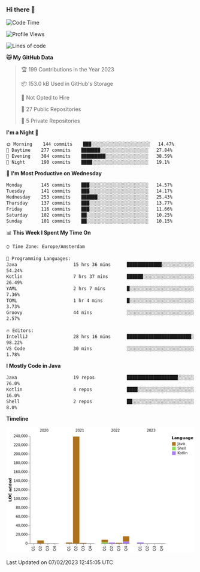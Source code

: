 ### Hi there 👋


<!--START_SECTION:waka-->
![Code Time](http://img.shields.io/badge/Code%20Time-2%2C992%20hrs%2018%20mins-blue)

![Profile Views](http://img.shields.io/badge/Profile%20Views-2-blue)

![Lines of code](https://img.shields.io/badge/From%20Hello%20World%20I%27ve%20Written-278%20Thousand%20lines%20of%20code-blue)

**🐱 My GitHub Data** 

> 🏆 199 Contributions in the Year 2023
 > 
> 📦 153.0 kB Used in GitHub's Storage 
 > 
> 🚫 Not Opted to Hire
 > 
> 📜 27 Public Repositories 
 > 
> 🔑 5 Private Repositories  
 > 
**I'm a Night 🦉** 

```text
🌞 Morning    144 commits    ███░░░░░░░░░░░░░░░░░░░░░░   14.47% 
🌆 Daytime    277 commits    ███████░░░░░░░░░░░░░░░░░░   27.84% 
🌃 Evening    384 commits    █████████░░░░░░░░░░░░░░░░   38.59% 
🌙 Night      190 commits    ████░░░░░░░░░░░░░░░░░░░░░   19.1%

```
📅 **I'm Most Productive on Wednesday** 

```text
Monday       145 commits    ███░░░░░░░░░░░░░░░░░░░░░░   14.57% 
Tuesday      141 commits    ███░░░░░░░░░░░░░░░░░░░░░░   14.17% 
Wednesday    253 commits    ██████░░░░░░░░░░░░░░░░░░░   25.43% 
Thursday     137 commits    ███░░░░░░░░░░░░░░░░░░░░░░   13.77% 
Friday       116 commits    ███░░░░░░░░░░░░░░░░░░░░░░   11.66% 
Saturday     102 commits    ██░░░░░░░░░░░░░░░░░░░░░░░   10.25% 
Sunday       101 commits    ██░░░░░░░░░░░░░░░░░░░░░░░   10.15%

```


📊 **This Week I Spent My Time On** 

```text
⌚︎ Time Zone: Europe/Amsterdam

💬 Programming Languages: 
Java                     15 hrs 36 mins      █████████████░░░░░░░░░░░░   54.24% 
Kotlin                   7 hrs 37 mins       ██████░░░░░░░░░░░░░░░░░░░   26.49% 
YAML                     2 hrs 7 mins        █░░░░░░░░░░░░░░░░░░░░░░░░   7.36% 
TOML                     1 hr 4 mins         █░░░░░░░░░░░░░░░░░░░░░░░░   3.73% 
Groovy                   44 mins             ░░░░░░░░░░░░░░░░░░░░░░░░░   2.57%

🔥 Editors: 
IntelliJ                 28 hrs 16 mins      ████████████████████████░   98.22% 
VS Code                  30 mins             ░░░░░░░░░░░░░░░░░░░░░░░░░   1.78%

```

**I Mostly Code in Java** 

```text
Java                     19 repos            ███████████████████░░░░░░   76.0% 
Kotlin                   4 repos             ████░░░░░░░░░░░░░░░░░░░░░   16.0% 
Shell                    2 repos             ██░░░░░░░░░░░░░░░░░░░░░░░   8.0%

```


**Timeline**

![Chart not found](https://raw.githubusercontent.com/powercasgamer/powercasgamer/master/charts/bar_graph.png) 


 Last Updated on 07/02/2023 12:45:05 UTC
<!--END_SECTION:waka-->
